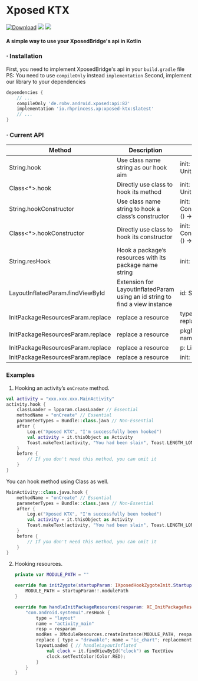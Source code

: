 # Xposed KTX

[![Download](https://api.bintray.com/packages/coxylicacid-official/xposed-ktx/xposed-ktx/images/download.svg?version=1.0.1)](https://bintray.com/coxylicacid-official/xposed-ktx/xposed-ktx/1.0.1/link)
![](https://img.shields.io/badge/Latest-1.0.1-brightgrees.svg)
[![](https://img.shields.io/badge/License-Apache%202.0-ffc100.svg)](https://github.com/rhprincess/XposedKTX/blob/master/LICENSE)

#### A simple way to use your XposedBridge's api in Kotlin

### · Installation

First, you need to implement XposedBridge's api in your `build.gradle` file
PS: You need to use `compileOnly` instead `implementation`
Second, implement our library to your dependencies

   ```gradle
   dependencies {
       // ...
       compileOnly 'de.robv.android.xposed:api:82'
       implementation 'io.rhprincess.xp:xposed-ktx:$latest'
       // ...
   }
   ```

### · Current API 

| Method | Description |  Param | Made Available For |
| --- | --- | --- | --- |
|  String.hook  |  Use class name string as our hook aim  |  init: HookerProxyForString.() -> Unit  |  String |
|  Class<*>.hook  |  Directly use class to hook its method |  init: HookerProxyForClazz.() -> Unit  |  Class<*>  |
|  String.hookConstructor |  Use class name string to hook a class’s constructor  |  init: ConstructorHookerProxyForString.() -> Unit  |  String  |
|  Class<*>.hookConstructor |  Directly use class to hook its constructor |  init: ConstructorHookerProxyForClazz.() -> Unit  |  Class<*>  |
|  String.resHook |  Hook a package’s resources with its package name string |  init: LayoutHookerProxy.() -> Unit  |  String  |
|  LayoutInflatedParam.findViewById  |  Extension for LayoutInflatedParam using an id string to find a view instance |  id: String  |  XC_LayoutInflated.LayoutInflatedParam  |
|  InitPackageResourcesParam.replace  |  replace a resource |  type: String, name: String, replacement: Any  |  XC_InitPackageResources.InitPackageResourcesParam  |
|  InitPackageResourcesParam.replace  |  replace a resource  |  pkgName: String, type: String, name: String, replacement: Any  |  XC_InitPackageResources.InitPackageResourcesParam  |
|  InitPackageResourcesParam.replace  |  replace a resource  |  p: List< ReplaceProxy >  |  XC_InitPackageResources.InitPackageResourcesParam  |
|  InitPackageResourcesParam.replace  |  replace a resource  |  init: ReplaceProxy.() -> Unit |  XC_InitPackageResources.InitPackageResourcesParam  |

### Examples 

1. Hooking an activity’s `onCreate` method.

```kotlin 
val activity = "xxx.xxx.xxx.MainActivity"
activity.hook {
    classLoader = lpparam.classLoader // Essential
    methodName = "onCreate" // Essential
    parameterTypes = Bundle::class.java // Non-Essential
    after {
        Log.e("Xposed KTX", "I'm successfully been hooked")
        val activity = it.thisObject as Activity
        Toast.makeText(activity, "You had been slain", Toast.LENGTH_LONG).show()
    }
    before {
        // If you don't need this method, you can omit it
    }
}
```

You can hook method using Class as well.

```kotlin
MainActivity::class.java.hook {
    methodName = "onCreate" // Essential
    parameterTypes = Bundle::class.java // Non-Essential
    after {
        Log.e("Xposed KTX", "I'm successfully been hooked")
        val activity = it.thisObject as Activity
        Toast.makeText(activity, "You had been slain", Toast.LENGTH_LONG).show()
    }
    before {
        // If you don't need this method, you can omit it
    }
}
```

2. Hooking resources.

   ```kotlin
   private var MODULE_PATH = ""
   
   override fun initZygote(startupParam: IXposedHookZygoteInit.StartupParam?) {
       MODULE_PATH = startupParam!!.modulePath
   }
   
   override fun handleInitPackageResources(resparam: XC_InitPackageResources.InitPackageResourcesParam?) {
       "com.android.systemui".resHook {
           type = "layout"
           name = "activity_main"
           resp = resparam
           modRes = XModuleResources.createInstance(MODULE_PATH, resparam.res) // create module resource
           replace { type = "drawable"; name = "ic_chart"; replacement = modRes!!.fwd(R.drawable.ic_xp) } //replace a image resource
           layoutLoaded { // handleLayoutInflated
               val clock = it.findViewById("clock") as TextView
               clock.setTextColor(Color.RED);
           }
       }
   }
   ```
